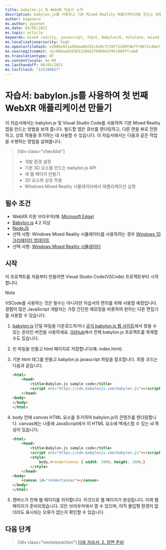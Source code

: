 ```yaml
---
title: babylon.js 및 WebXR 자습서 소개
description: babylon.js를 사용하고 기본 Mixed Reality 애플리케이션을 만드는 방법을 알아보려면 이 과정을 완료하세요.
author: bogenera
ms.author: ayyonet
ms.date: 03/05/2021
ms.topic: article
keywords: mixed reality, javascript, 자습서, BabylonJS, hololens, mixed reality, UWP, Windows 10, WebXR, 몰입형 웹
ms.localizationpriority: high
ms.openlocfilehash: e2006e911ad9dae00252c929c7739ff2209f4bf7796f1c49e713cfaf53267cd2
ms.sourcegitcommit: a1c086aa83d381129e62f9d8942f0fc889ffcab0
ms.translationtype: HT
ms.contentlocale: ko-KR
ms.lasthandoff: 08/05/2021
ms.locfileid: "115196827"
---
```

# <a name="tutorial-create-your-first-webxr-application-using-babylonjs"></a>자습서: babylon.js를 사용하여 첫 번째 WebXR 애플리케이션 만들기

이 자습서에서는 babylon.js 및 Visual Studio Code를 사용하여 기본 Mixed Reality 앱을 만드는 방법을 보여 줍니다. 빌드할 앱은 큐브를 렌더링하고, 다른 면을 뷰로 전환하고, 상호 작용을 추가하는 데 사용할 수 있습니다. 이 자습서에서는 다음과 같은 작업을 수행하는 방법을 살펴봅니다.

> [!div class="checklist"]
> * 개발 환경 설정
> * 기본 3D 요소를 만드는 babylon.js API  
> * 새 웹 페이지 만들기
> * 3D 요소와 상호 작용
> * Windows Mixed Reality 시뮬레이터에서 애플리케이션 실행

## <a name="prerequisites"></a>필수 조건

* WebXR 지원 브라우저(예: [Microsoft Edge](../../../../whats-new/new-microsoft-edge.md))
* [Babylon.js](https://doc.babylonjs.com/divingDeeper/developWithBjs/frameworkVers) 4.2 이상
* [NodeJS](https://nodejs.org/)
* 선택 사항: Windows Mixed Reality 시뮬레이터를 사용하려는 경우 [Windows 10 크리에이터 업데이트](https://www.microsoft.com/software-download/windows10)
* 선택 사항: [Windows Mixed Reality 시뮬레이터](../../../platform-capabilities-and-apis/using-the-windows-mixed-reality-simulator.md)

## <a name="getting-started"></a>시작

이 프로젝트를 처음부터 만들려면 Visual Studio Code(VSCode) 프로젝트부터 시작합니다.

> [!NOTE]
> VSCode를 사용하는 것은 필수는 아니지만 자습서의 편의를 위해 사용할 예정입니다. 경험이 많은 JavaScript 개발자는 가장 간단한 메모장을 비롯하여 원하는 다른 편집기를 사용할 수 있습니다.

1. [babylon.js](https://doc.babylonjs.com/divingDeeper/developWithBjs/frameworkVers) 단일 파일을 다운로드하거나 [공식 babylon.js 웹 사이트](https://doc.babylonjs.com/divingDeeper/developWithBjs/frameworkVers)에서 찾을 수 있는 온라인 버전을 사용하세요. [GitHub](https://github.com/BabylonJS/Babylon.js)에서 전체 babylon.js 프로젝트를 복제할 수도 있습니다.
1. 빈 파일을 만들고 html 페이지로 저장합니다(예: index.html).
1. 기본 html 태그를 만들고 babylon.js javascript 파일을 참조합니다. 최종 코드는 다음과 같습니다.

    ```html
    <html>
        <head>
            <title>Babylon.js sample code</title>
            <script src="https://cdn.babylonjs.com/babylon.js"></script>
        </head>
    <body>
    </body>
    </html>
    ```

1. body 안에 *canvas* HTML 요소를 추가하여 babylon.js의 콘텐츠를 렌더링합니다. canvas에는 나중에 JavaScript에서 이 HTML 요소에 액세스할 수 있는 id 특성이 있습니다.

    ```html
    <html>
        <head>
            <title>Babylon.js sample code</title>
            <script src="https://cdn.babylonjs.com/babylon.js"></script>
            <style>
                body,#renderCanvas { width: 100%; height: 100%;}
            </style>
        </head>
    <body>
        <canvas id="renderCanvas"></canvas>
    </body>
    </html>
    ```

1. 캔버스가 전체 웹 페이지를 차지합니다. 이것으로 웹 페이지가 완성됩니다. 이제 웹 페이지가 준비되었습니다. 모든 브라우저에서 열 수 있으며, 아직 몰입형 환경이 없더라도 표시되는 오류가 없는지 확인할 수 있습니다.

## <a name="next-steps"></a>다음 단계

> [!div class="nextstepaction"]
> [다음 자습서: 2. 장면 준비](prepare-scene-02.md)